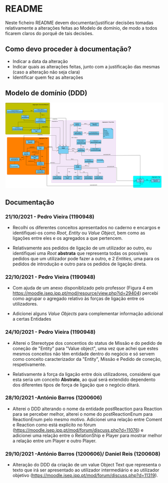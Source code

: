 # README #

Neste ficheiro README devem documentar/justificar decisões tomadas relativamente a alterações feitas ao Modelo de domínio, de modo a todos ficarem claros do porquê de tais decisões.

## Como devo proceder à documentação? ###

* Indicar a data da alteração
* Indicar quais as alterações feitas, junto com a justificação das mesmas (caso a alteração não seja clara)
* Identificar quem fez as alterações

## Modelo de domínio (DDD) ###

![DDD_diagram.svg](DDD_diagram.svg)

## Documentação ###

### 21/10/2021 - Pedro Vieira (1190948)

* Recolhi os diferentes conceitos apresentados no caderno e encargos e identifiquei-os como *Root*, *Entity* ou *Value Object*, bem como as ligações entre eles e os agregados a que pertencem.

* Relativamente aos pedidos de ligação de um utilizador ao outro, eu identifiquei uma *Root* **abstrata** que representa todas os possíveis pedidos que um utilizador pode fazer a outro, e 2 *Entities*, uma para os pedidos de introdução e outro para os pedidos de ligação direta.

### 22/10/2021 - Pedro Vieira (1190948)

* Com ajuda de um anexo disponiblizado pelo professor (Figura 4 em https://moodle.isep.ipp.pt/mod/resource/view.php?id=29404) percebi como agrupar o agregado relativo às forças  de ligação entre os utilizadores.

* Adicionei alguns *Value Objects* para complementar informação adicional a certas Entidades

### 24/10/2021 - Pedro Vieira (1190948)

* Alterei o Stereotype dos concentios do status de Missão e do pedido de coneção de "Entity" para "Value object", uma vez que achei que estes mesmos conceitos não têm entidade dentro do negócio e só servem como conceito caracterizador da "Entity", Missão e Pedido de coneção, respetivamente.

* Relativamente à força da ligação entre dois utilizadores, considerei que esta seria um conceito **Abstrato**, ao qual será extendido dependento dos diferentes tipos de força de ligação que o negócio ditará.  

### 28/10/2021 -António Barros (1200606)

* Alterei o DDD alterando o nome da entidade postReaction para Reaction para se perceber melhor, alterei o nome do postReactionEnum para ReactionEnum pelo mesmo motivo. Adicionei uma relação entre Coment e Reaction como está explicito no fórum (https://moodle.isep.ipp.pt/mod/forum/discuss.php?d=11076) e adicionei uma relação entre o RelationShip  e Player para mostrar melhor a relação entre um Player e outro Player.

### 29/10/2021 -António Barros (1200606)/ Daniel Reis (1200608)

* Alteração do DDD da criação de um value Object Text que representa o texto que irá ser apresentado ao utilizador intermediário e ao utilizador objetivo (https://moodle.isep.ipp.pt/mod/forum/discuss.php?d=11319).